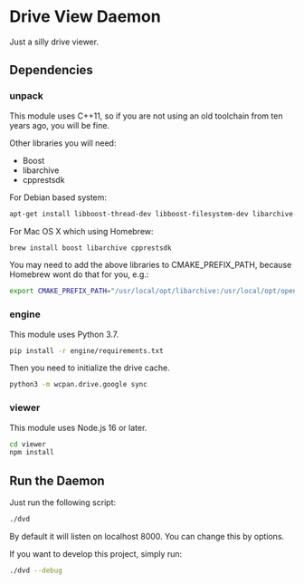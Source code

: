 # Drive View Daemon

Just a silly drive viewer.

## Dependencies

### unpack

This module uses C++11, so if you are not using an old toolchain from ten years
ago, you will be fine.

Other libraries you will need:

* Boost
* libarchive
* cpprestsdk

For Debian based system:

```sh
apt-get install libboost-thread-dev libboost-filesystem-dev libarchive-dev libcpprest-dev
```

For Mac OS X which using Homebrew:

```sh
brew install boost libarchive cpprestsdk
```

You may need to add the above libraries to CMAKE_PREFIX_PATH, because Homebrew
wont do that for you, e.g.:

```sh
export CMAKE_PREFIX_PATH="/usr/local/opt/libarchive:/usr/local/opt/openssl"
```

### engine

This module uses Python 3.7.

```sh
pip install -r engine/requirements.txt
```

Then you need to initialize the drive cache.

```sh
python3 -m wcpan.drive.google sync
```

### viewer

This module uses Node.js 16 or later.

```sh
cd viewer
npm install
```

## Run the Daemon

Just run the following script:

```sh
./dvd
```

By default it will listen on localhost 8000. You can change this by options.

If you want to develop this project, simply run:

```sh
./dvd --debug
```
